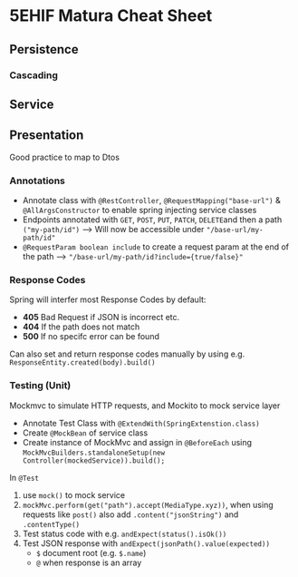 # 5EHIF Matura Cheat Sheet

## Persistence

### Cascading

## Service

## Presentation

Good practice to map to Dtos

### Annotations

- Annotate class with `@RestController`, `@RequestMapping("base-url")` & `@AllArgsConstructor` to enable spring injecting service classes
- Endpoints annotated with `GET`, `POST`, `PUT`, `PATCH`, `DELETE`and then a path `("my-path/id")` --> Will now be accessible under `"/base-url/my-path/id"`
- `@RequestParam boolean include` to create a request param at the end of the path --> `"/base-url/my-path/id?include={true/false}"`

### Response Codes

Spring will interfer most Response Codes by default:
- **405** Bad Request if JSON is incorrect etc.
- **404** If the path does not match
- **500** If no specifc error can be found

Can also set and return response codes manually by using e.g. `ResponseEntity.created(body).build()`

### Testing (Unit)

Mockmvc to simulate HTTP requests, and Mockito to mock service layer

- Annotate Test Class with `@ExtendWith(SpringExtenstion.class)`
- Create `@MockBean` of service class
- Create instance of MockMvc and assign in `@BeforeEach` using `MockMvcBuilders.standaloneSetup(new Controller(mockedService)).build();`

In `@Test` 
1. use `mock()` to mock service
2. `mockMvc.perform(get("path").accept(MediaType.xyz))`, when using requests like `post()` also add `.content("jsonString")` and `.contentType()`
3. Test status code with e.g. `andExpect(status().isOk())`
4. Test JSON response with `andExpect(jsonPath().value(expected))`
   - `$` document root (e.g. `$.name`)
   - `@` when response is an array